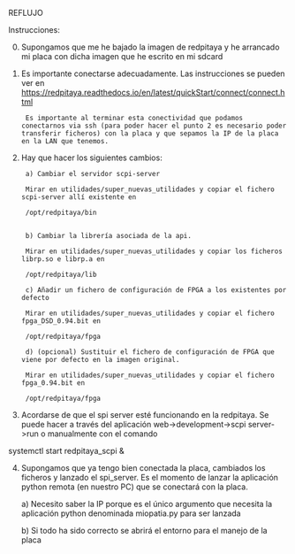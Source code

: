 REFLUJO

Instrucciones:

0) Supongamos que me he bajado la imagen de redpitaya y he arrancado mi placa con dicha imagen que he escrito en mi sdcard

1) Es importante conectarse adecuadamente. Las instrucciones se pueden ver en
        https://redpitaya.readthedocs.io/en/latest/quickStart/connect/connect.html
        
        Es importante al terminar esta conectividad que podamos conectarnos via ssh (para poder hacer el punto 2 es necesario poder transferir ficheros) con la placa y que sepamos la IP de la placa en la LAN que tenemos. 

2) Hay que hacer los siguientes cambios:

        a) Cambiar el servidor scpi-server
        
        Mirar en utilidades/super_nuevas_utilidades y copiar el fichero scpi-server allí existente en

        /opt/redpitaya/bin


        b) Cambiar la librería asociada de la api.

        Mirar en utilidades/super_nuevas_utilidades y copiar los ficheros librp.so e librp.a en

        /opt/redpitaya/lib

        c) Añadir un fichero de configuración de FPGA a los existentes por defecto

        Mirar en utilidades/super_nuevas_utilidades y copiar el fichero fpga_DSD_0.94.bit en

        /opt/redpitaya/fpga

        d) (opcional) Sustituir el fichero de configuración de FPGA que viene por defecto en la imagen original.

        Mirar en utilidades/super_nuevas_utilidades y copiar el fichero fpga_0.94.bit en

        /opt/redpitaya/fpga

3) Acordarse de que el spi server esté funcionando en la redpitaya. Se puede hacer a través del aplicación web->development->scpi server->run o manualmente con el comando

systemctl start redpitaya_scpi &

4) Supongamos que ya tengo bien conectada la placa, cambiados los ficheros y lanzado el spi_server. Es el momento de lanzar la aplicación python remota (en nuestro PC) que se conectará con la placa.

     a) Necesito saber la IP porque es el único argumento que necesita la aplicación python denominada miopatia.py para ser lanzada
     
     b) Si todo ha sido correcto se abrirá el entorno para el manejo de la placa
